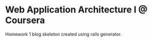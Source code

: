 Web Application Architecture I @ Coursera
===========================================
Homework 1
blog skeleton created using rails generator. 

